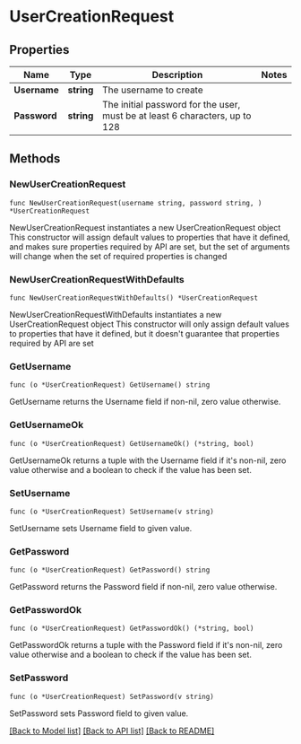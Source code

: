 # UserCreationRequest

## Properties

Name | Type | Description | Notes
------------ | ------------- | ------------- | -------------
**Username** | **string** | The username to create | 
**Password** | **string** | The initial password for the user, must be at least 6 characters, up to 128 | 

## Methods

### NewUserCreationRequest

`func NewUserCreationRequest(username string, password string, ) *UserCreationRequest`

NewUserCreationRequest instantiates a new UserCreationRequest object
This constructor will assign default values to properties that have it defined,
and makes sure properties required by API are set, but the set of arguments
will change when the set of required properties is changed

### NewUserCreationRequestWithDefaults

`func NewUserCreationRequestWithDefaults() *UserCreationRequest`

NewUserCreationRequestWithDefaults instantiates a new UserCreationRequest object
This constructor will only assign default values to properties that have it defined,
but it doesn't guarantee that properties required by API are set

### GetUsername

`func (o *UserCreationRequest) GetUsername() string`

GetUsername returns the Username field if non-nil, zero value otherwise.

### GetUsernameOk

`func (o *UserCreationRequest) GetUsernameOk() (*string, bool)`

GetUsernameOk returns a tuple with the Username field if it's non-nil, zero value otherwise
and a boolean to check if the value has been set.

### SetUsername

`func (o *UserCreationRequest) SetUsername(v string)`

SetUsername sets Username field to given value.


### GetPassword

`func (o *UserCreationRequest) GetPassword() string`

GetPassword returns the Password field if non-nil, zero value otherwise.

### GetPasswordOk

`func (o *UserCreationRequest) GetPasswordOk() (*string, bool)`

GetPasswordOk returns a tuple with the Password field if it's non-nil, zero value otherwise
and a boolean to check if the value has been set.

### SetPassword

`func (o *UserCreationRequest) SetPassword(v string)`

SetPassword sets Password field to given value.



[[Back to Model list]](../README.md#documentation-for-models) [[Back to API list]](../README.md#documentation-for-api-endpoints) [[Back to README]](../README.md)


